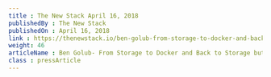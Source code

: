 ```yaml
---
title : The New Stack April 16, 2018
publishedBy : The New Stack
publishedOn : April 16, 2018
link : https://thenewstack.io/ben-golub-from-storage-to-docker-and-back-to-storage-but-now-with-blockchain/
weight: 46
articleName : Ben Golub- From Storage to Docker and Back to Storage but Now with Blockchain
class : pressArticle
---
```

